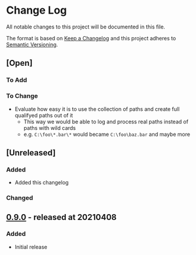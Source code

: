 # Change Log

All notable changes to this project will be documented in this file.

The format is based on [Keep a Changelog](http://keepachangelog.com/)
and this project adheres to [Semantic Versioning](http://semver.org/).

## [Open]

### To Add

### To Change

* Evaluate how easy it is to use the collection of paths and create full qualifyed paths out of it
    * This way we would be able to log and process real paths instead of paths with wild cards
    * e.g. `C:\foo\*.bar\*` would became `C:\foo\baz.bar` and maybe more

## [Unreleased]

### Added

* Added this changelog

### Changed

## [0.9.0](https://github.com/bazzline/tatortreiniger/tree/0.9.0) - released at 20210408

### Added

* Initial release
